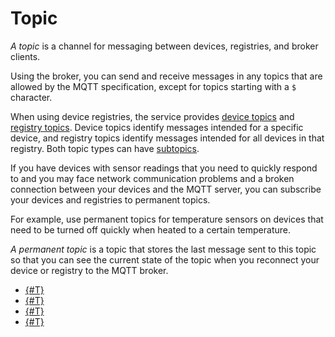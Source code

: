 # Topic

_A topic_ is a channel for messaging between devices, registries, and broker clients.

Using the broker, you can send and receive messages in any topics that are allowed by the MQTT specification, except for topics starting with a `$` character.

When using device registries, the service provides [device topics](./devices-topic.md) and [registry topics](./registries-topic.md). Device topics identify messages intended for a specific device, and registry topics identify messages intended for all devices in that registry.
Both topic types can have [subtopics](./subtopic.md).

If you have devices with sensor readings that you need to quickly respond to and you may face network communication problems and a broken connection between your devices and the MQTT server, you can subscribe your devices and registries to permanent topics.

For example, use permanent topics for temperature sensors on devices that need to be turned off quickly when heated to a certain temperature.

_A permanent topic_ is a topic that stores the last message sent to this topic so that you can see the current state of the topic when you reconnect your device or registry to the MQTT broker.

* [{#T}](./devices-topic.md)
* [{#T}](./registries-topic.md)
* [{#T}](./subtopic.md)
* [{#T}](./usage.md)